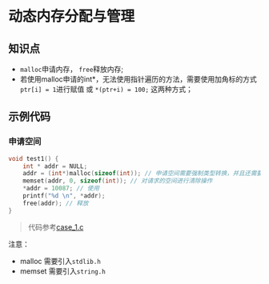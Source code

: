 动态内存分配与管理
===

## 知识点
* `malloc`申请内存， `free`释放内存;
* 若使用malloc申请的int*，无法使用指针遍历的方法，需要使用加角标的方式`ptr[i] = 1`进行赋值 或 `*(ptr+i) = 100;` 这两种方式；

## 示例代码
### 申请空间
```c
void test1() {
    int * addr = NULL;
    addr = (int*)malloc(sizeof(int)); // 申请空间需要强制类型转换，并且还需要指定请求的大小
    memset(addr, 0, sizeof(int)); // 对请求的空间进行清除操作
    *addr = 10087; // 使用
    printf("%d \n", *addr);
    free(addr); // 释放
}
```
> 代码参考[case_1.c](case_1.c)

注意：
* malloc 需要引入`stdlib.h`
* memset 需要引入`string.h`
